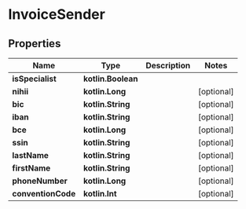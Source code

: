 
# InvoiceSender

## Properties
Name | Type | Description | Notes
------------ | ------------- | ------------- | -------------
**isSpecialist** | **kotlin.Boolean** |  |
**nihii** | **kotlin.Long** |  |  [optional]
**bic** | **kotlin.String** |  |  [optional]
**iban** | **kotlin.String** |  |  [optional]
**bce** | **kotlin.Long** |  |  [optional]
**ssin** | **kotlin.String** |  |  [optional]
**lastName** | **kotlin.String** |  |  [optional]
**firstName** | **kotlin.String** |  |  [optional]
**phoneNumber** | **kotlin.Long** |  |  [optional]
**conventionCode** | **kotlin.Int** |  |  [optional]
